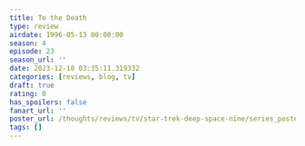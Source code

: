 ```yaml
---
title: To the Death
type: review
airdate: 1996-05-13 00:00:00
season: 4
episode: 23
season_url: ''
date: 2023-12-10 03:35:11.319332
categories: [reviews, blog, tv]
draft: true
rating: 0
has_spoilers: false
fanart_url: ''
poster_url: /thoughts/reviews/tv/star-trek-deep-space-nine/series_poster.jpg
tags: []
---
```


